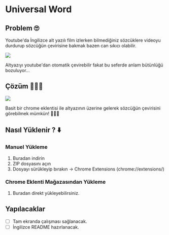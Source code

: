 # Universal Word

## Problem 🙄
  Youtube'da İngilizce alt yazılı film izlerken bilmediğiniz sözcüklere videoyu durdurup sözcüğün çevirisine bakmak bazen can sıkıcı olabilir.

  ![](https://thumbs.gfycat.com/AgedZanyDartfrog-size_restricted.gif)

  Altyazıyı youtube'dan otomatik çevirebilir fakat bu seferde anlam bütünlüğü bozuluyor...


## Çözüm 🎊🎉🎈

  ![](https://thumbs.gfycat.com/NippyBlackandwhiteElkhound-size_restricted.gif)

  Basit bir chrome eklentisi ile altyazının üzerine gelerek sözcüğün çevirisini görebilmek mümkün! 🎊🎉🎈

## Nasıl Yüklenir ? ⬇️
  ### Manuel Yükleme
  1. Buradan indirin
  2. ZIP dosyasını açın
  3. Dosyayı sürükleyip bırakın -> Chrome Extensions (chrome://extensions/)

  ### Chrome Eklenti Mağazasından Yükleme
  1. Buradan direkt yükleyebilirsiniz.

## Yapılacaklar

- [ ] Tam ekranda çalışması sağlanacak.
- [ ] İngilizce README hazırlanacak.